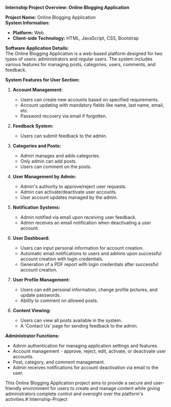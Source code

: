 **Internship Project Overview: Online Blogging Application**

**Project Name:** Online Blogging Application  
**System Information:**  
- **Platform:** Web  
- **Client-side Technology:** HTML, JavaScript, CSS, Bootstrap

**Software Application Details:**  
The Online Blogging Application is a web-based platform designed for two types of users: administrators and regular users. The system includes various features for managing posts, categories, users, comments, and feedback.

**System Features for User Section:**
1. **Account Management:**
    - Users can create new accounts based on specified requirements.
    - Account updating with mandatory fields like name, last name, email, etc.
    - Password recovery via email if forgotten.

2. **Feedback System:**
    - Users can submit feedback to the admin.

3. **Categories and Posts:**
    - Admin manages and adds categories.
    - Only admin can add posts.
    - Users can comment on the posts.

4. **User Management by Admin:**
    - Admin's authority to approve/reject user requests.
    - Admin can activate/deactivate user accounts.
    - User account updates managed by the admin.

5. **Notification Systems:**
    - Admin notified via email upon receiving user feedback.
    - Admin receives an email notification when deactivating a user account.

6. **User Dashboard:**
    - Users can input personal information for account creation.
    - Automatic email notifications to users and admins upon successful account creation with login credentials.
    - Generation of a PDF report with login credentials after successful account creation.

7. **User Profile Management:**
    - Users can edit personal information, change profile pictures, and update passwords.
    - Ability to comment on allowed posts.

8. **Content Viewing:**
    - Users can view all posts available in the system.
    - A 'Contact Us' page for sending feedback to the admin.

**Administrator Functions:**
- Admin authentication for managing application settings and features.
- Account management - approve, reject, edit, activate, or deactivate user accounts.
- Post, category, and comment management.
- Admin receives notifications for account deactivation via email to the user.

This Online Blogging Application project aims to provide a secure and user-friendly environment for users to create and manage content while giving administrators complete control and oversight over the platform's activities.# Internship-Project
